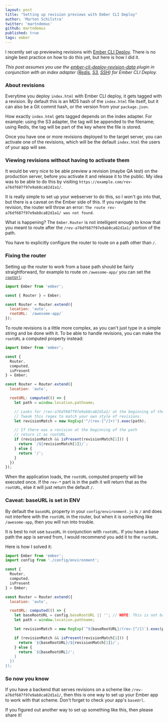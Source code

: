 ```yaml
---
layout: post
title: "Setting up revision previews with Ember CLI Deploy"
author: 'Marten Schilstra'
twitter: 'martndemus'
github: martndemus
published: true
tags: ember
---
```


I recently set up previewing revisions with [Ember CLI Deploy][ember-cli-deploy].
There is no single best practice on how to do this yet, but here is how I did
it.

_This post assumes you use the
[ember-cli-deploy-revision-data][ember-cli-deploy-revision-data] plugin in
conjunction with an index adapter ([Redis][redis-index], [S3][s3-index],
[SSH][ssh-index]) for Ember CLI Deploy._

### About revisions

Everytime you deploy `index.html` with Ember CLI deploy, it gets tagged with a
revision. By default this is an MD5 hash of the `index.html` file itself, but it
can also be a Git commit hash, or the version from your `package.json`.

How exactly `index.html` gets tagged depends on the index adapter. For example:
using the S3 adapter, the tag will be appended to the filename; using Redis, the
tag will be part of the key where the file is stored.

Once you have one or more revisions deployed to the target server, you can
activate one of the revisions, which will be the default `index.html`
the users of your app will see.

### Viewing revisions without having to activate them

It would be very nice to be able preview a revision (maybe QA test) on the
production server, before you activate it and release it to the public. My idea
was to be able to do this by visiting
`https://example.com/rev-a76df687f97e9ab8ca82d1a1/`.

It is really simple to set up your webserver to do this, so I won't go into
that, but there is a caveat on the Ember side of this. If you navigate to the
revision, the router will throw an error: `The route rev-a76df687f97e9ab8ca82d1a1/
was not found`.

What is happening? The `Ember.Router` is not intelligent enough to know that you
meant to route after the `/rev-a76df687f97e9ab8ca82d1a1/` portion of the path.

You have to explicitly configure the router to route on a path other than `/`.

### Fixing the router

Setting up the router to work from a base path should be fairly straightforward,
for example to route on `/awesome-app/` you can set the
[`rootUrl`][ember-docs-root-url]:

```javascript
import Ember from 'ember';

const { Router } = Ember;

const Router = Router.extend({
  location: 'auto',
  rootURL: `/awesome-app/`
});
```

To route revisions is a little more complex, as you can't just type in a simple
string and be done with it. To be able to handle revisions, you can make the
`rootURL` a computed property instead:

```javascript
import Ember from 'ember';

const {
  Router,
  computed,
  isPresent
} = Ember;

const Router = Router.extend({
  location: 'auto',

  rootURL: computed(() => {
    let path = window.location.pathname;

    // Looks for /rev-a76df687f97e9ab8ca82d1a1/ at the beginning of the path
    // Tweak this regex to match your own style of revisions.
    let revisionMatch = new RegExp('^/(rev-[^/]+)').exec(path);

    // If there was a revision at the beginning of the path
    // return it as rootURL
    if (revisionMatch && isPresent(revisionMatch[1])) {
      return `/${revisionMatch[1]}/`;
    } else {
      return '/';
    }
  })
});
```

When the application loads, the `rootURL` computed property will be executed once.
If the `rev-*` part is in the path it will return that as the `rootURL`, else it
will just return the default `/`.

### Caveat: baseURL is set in ENV

By default the `baseURL` property in your `config/environment.js` is `/` and
does not interfere with the `rootURL` in the router, but when it is something
like `/awesome-app`, then you will run into trouble.

It is best to not use `baseURL` in conjunction with `rootURL`. If you have a base
path the app is served from, I would recommend you add it to the `rootURL`.

Here is how I solved it:

```javascript
import Ember from 'ember';
import config from './config/environment';

const {
  Router,
  computed,
  isPresent
} = Ember;

const Router = Router.extend({
  location: 'auto',

  rootURL: computed(() => {
    let baseRootURL = config.baseRootURL || ''; // NOTE: This is not baseURL
    let path = window.location.pathname;

    let revisionMatch = new RegExp(`^${baseRootURL}/(rev-[^/])`).exec(path);

    if (revisionMatch && isPresent(revisionMatch[1])) {
      return `${baseRootURL}/${revisionMatch[1]}/`;
    } else {
      return `${baseRootURL}/';
    }
  })
});
```

### So now you know

If you have a backend that serves revisions on a scheme like
`/rev-a76df687f97e9ab8ca82d1a1/`, then this is one way to set up your Ember app
to work with that scheme. Don't forget to check your app's `baseUrl`.

If you figured out another way to set up something like this, then please share
it!

[ember-cli-deploy]: http://ember-cli.com/ember-cli-deploy/
[ember-cli-deploy-revision-data]: https://github.com/ember-cli-deploy/ember-cli-deploy-revision-data
[redis-index]: https://github.com/ember-cli-deploy/ember-cli-deploy-redis
[s3-index]: https://github.com/ember-cli-deploy/ember-cli-deploy-s3-index
[ssh-index]: https://github.com/green-arrow/ember-cli-deploy-ssh-index#readmehttps://github.com/green-arrow/ember-cli-deploy-ssh-index#readme
[ember-docs-root-url]: http://emberjs.com/api/classes/Ember.Router.html#property_rootURL
